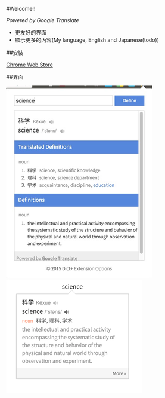 #Welcome!!

*Powered by Google Translate*

+ 更友好的界面
+ 顯示更多的內容(My language, English and Japanese(todo))

##安裝

[Chrome Web Store](https://chrome.google.com/webstore/detail/pjnedjhmfdfkpkkjajemjmdcnkkopkjo)

##界面

![popup](images/popup.png)
![popup](images/popup1.png)
